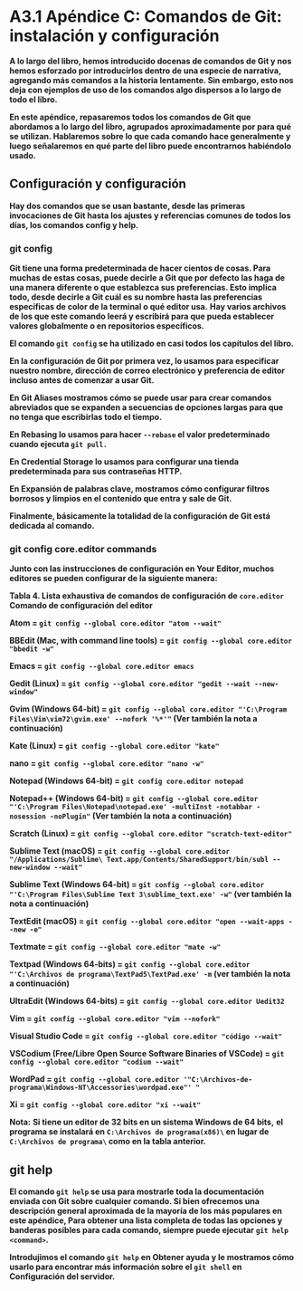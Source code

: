# **A3.1 Apéndice C: Comandos de Git: instalación y configuración**

**A lo largo del libro, hemos introducido docenas de comandos de Git y nos hemos esforzado por introducirlos dentro de una especie de narrativa, agregando más comandos a la historia lentamente. Sin embargo, esto nos deja con ejemplos de uso de los comandos algo dispersos a lo largo de todo el libro.**

**En este apéndice, repasaremos todos los comandos de Git que abordamos a lo largo del libro, agrupados aproximadamente por para qué se utilizan. Hablaremos sobre lo que cada comando hace generalmente y luego señalaremos en qué parte del libro puede encontrarnos habiéndolo usado.**

## **Configuración y configuración**

**Hay dos comandos que se usan bastante, desde las primeras invocaciones de Git hasta los ajustes y referencias comunes de todos los días, los comandos config y help.**

### **git config**

**Git tiene una forma predeterminada de hacer cientos de cosas. Para muchas de estas cosas, puede decirle a Git que por defecto las haga de una manera diferente o que establezca sus preferencias. Esto implica todo, desde decirle a Git cuál es su nombre hasta las preferencias específicas de color de la terminal o qué editor usa.**
**Hay varios archivos de los que este comando leerá y escribirá para que pueda establecer valores globalmente o en repositorios específicos.**

**El comando `git config` se ha utilizado en casi todos los capítulos del libro.**

**En la configuración de Git por primera vez, lo usamos para especificar nuestro nombre, dirección de correo electrónico y preferencia de editor incluso antes de comenzar a usar Git.**

**En Git Aliases mostramos cómo se puede usar para crear comandos abreviados que se expanden a secuencias de opciones largas para que no tenga que escribirlas todo el tiempo.**

**En Rebasing lo usamos para hacer `--rebase` el valor predeterminado cuando ejecuta `git pull.`**

**En Credential Storage lo usamos para configurar una tienda predeterminada para sus contraseñas HTTP.**

**En Expansión de palabras clave, mostramos cómo configurar filtros borrosos y limpios en el contenido que entra y sale de Git.**

**Finalmente, básicamente la totalidad de la configuración de Git está dedicada al comando.**

### **git config core.editor commands**

**Junto con las instrucciones de configuración en Your Editor, muchos editores se pueden configurar de la siguiente manera:**

**Tabla 4. Lista exhaustiva de comandos de configuración de `core.editor` Comando de configuración del editor**

**Atom = `git config --global core.editor "atom --wait"`**

**BBEdit (Mac, with command line tools) = `git config --global core.editor "bbedit -w"`**

**Emacs = `git config --global core.editor emacs`**

**Gedit (Linux) = `git config --global core.editor "gedit --wait --new-window"`**

**Gvim (Windows 64-bit) = `git config --global core.editor "'C:\Program Files\Vim\vim72\gvim.exe' --nofork '%*'"` (Ver también la nota a continuación)**

**Kate (Linux) = `git config --global core.editor "kate"`**

**nano = `git config --global core.editor "nano -w"`**

**Notepad (Windows 64-bit) = `git config core.editor notepad`**

**Notepad++ (Windows 64-bit) = `git config --global core.editor "'C:\Program Files\Notepad\notepad.exe' -multiInst -notabbar -nosession -noPlugin"` (Ver también la nota a continuación)**

**Scratch (Linux) = `git config --global core.editor "scratch-text-editor"`**

**Sublime Text (macOS) = `git config --global core.editor "/Applications/Sublime\ Text.app/Contents/SharedSupport/bin/subl --new-window --wait"`**

**Sublime Text (Windows 64-bit) = `git config --global core.editor "'C:\Program Files\Sublime Text 3\sublime_text.exe' -w"` (ver también la nota a continuación)**

**TextEdit (macOS) = `git config --global core.editor "open --wait-apps --new -e"`**

**Textmate = `git config --global core.editor "mate -w"`**

**Textpad (Windows 64-bits) = `git config --global core.editor "'C:\Archivos de programa\TextPad5\TextPad.exe' -m` (ver también la nota a continuación)**

**UltraEdit (Windows 64-bits) = `git config --global core.editor Uedit32`**

**Vim = `git config --global core.editor "vim --nofork"`**

**Visual Studio Code = `git config --global core.editor "código --wait"`**

**VSCodium (Free/Libre Open Source Software Binaries of VSCode) = `git config --global core.editor "codium --wait"`**

**WordPad = `git config --global core.editor '"C:\Archivos-de-programa\Windows-NT\Accessories\wordpad.exe"' "`**

**Xi = `git config --global core.editor "xi --wait"`**

**Nota:**
**Si tiene un editor de 32 bits en un sistema Windows de 64 bits,**
**el programa se instalará en `C:\Archivos de programa(x86)\` en lugar de `C:\Archivos de programa\` como en la tabla anterior.**

## **git help**

**El comando `git help` se usa para mostrarle toda la documentación enviada con Git sobre cualquier comando. Si bien ofrecemos una descripción general aproximada de la mayoría de los más populares en este apéndice, Para obtener una lista completa de todas las opciones y banderas posibles para cada comando, siempre puede ejecutar `git help <command>`.**

**Introdujimos el comando `git help` en Obtener ayuda y le mostramos cómo usarlo para encontrar más información sobre el `git shell` en Configuración del servidor.**